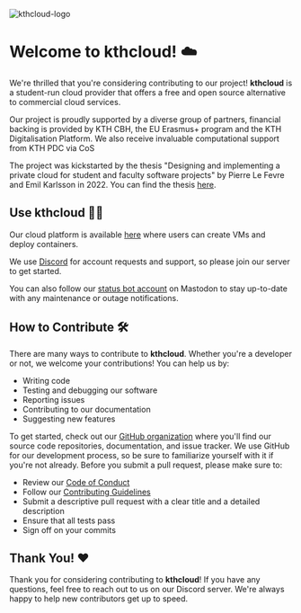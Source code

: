 ![kthcloud-logo](https://user-images.githubusercontent.com/35996839/173072599-501e63cc-f523-4629-a185-762f5f525683.svg)

# Welcome to kthcloud! :cloud:

We're thrilled that you're considering contributing to our project! **kthcloud** is a student-run cloud provider that offers a free and open source alternative to commercial cloud services. 

Our project is proudly supported by a diverse group of partners, financial backing is provided by KTH CBH, the EU Erasmus+ program and the KTH Digitalisation Platform. We also receive invaluable computational support from KTH PDC via CoS

The project was kickstarted by the thesis "Designing and implementing a private cloud for student and faculty software projects" by Pierre Le Fevre and Emil Karlsson in 2022. You can find the thesis [here](http://urn.kb.se/resolve?urn=urn:nbn:se:kth:diva-313601).

## Use kthcloud 👩‍💻

Our cloud platform is available [here](https://cloud.cbh.kth.se/) where users can create VMs and deploy containers. 

We use [Discord](https://discord.gg/MuHQd6QEtM) for account requests and support, so please join our server to get started.

You can also follow our [status bot account](https://mastodon.social/@kthcloud) on Mastodon to stay up-to-date with any maintenance or outage notifications.


## How to Contribute :hammer_and_wrench:

There are many ways to contribute to **kthcloud**. Whether you're a developer or not, we welcome your contributions! You can help us by:

- Writing code
- Testing and debugging our software
- Reporting issues
- Contributing to our documentation
- Suggesting new features

To get started, check out our [GitHub organization](https://github.com/kthcloud) where you'll find our source code repositories, documentation, and issue tracker. We use GitHub for our development process, so be sure to familiarize yourself with it if you're not already. Before you submit a pull request, please make sure to:

- Review our [Code of Conduct](https://github.com/kthcloud/.github/blob/main/profile/CODE_OF_CONDUCT.md)
- Follow our [Contributing Guidelines](https://github.com/kthcloud/.github/blob/main/profile/CONTRIBUTING.md)
- Submit a descriptive pull request with a clear title and a detailed description
- Ensure that all tests pass
- Sign off on your commits


## Thank You! :heart:

Thank you for considering contributing to **kthcloud**! If you have any questions, feel free to reach out to us on our Discord server. We're always happy to help new contributors get up to speed.
